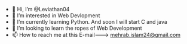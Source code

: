 - 👋 Hi, I’m @Leviathan04
- 👀 I’m interested in Web Devlopment
- 🌱 I’m currently learning Python. And soon I will start C and java
- 💞️ I’m looking to learn the ropes of Web Development 
- 📫 How to reach me at this E-mail---> mehrab.islam24@gmail.com

<!---
Leviathan04/Leviathan04 is a ✨ special ✨ repository because its `README.md` (this file) appears on your GitHub profile.
You can click the Preview link to take a look at your changes.
--->
